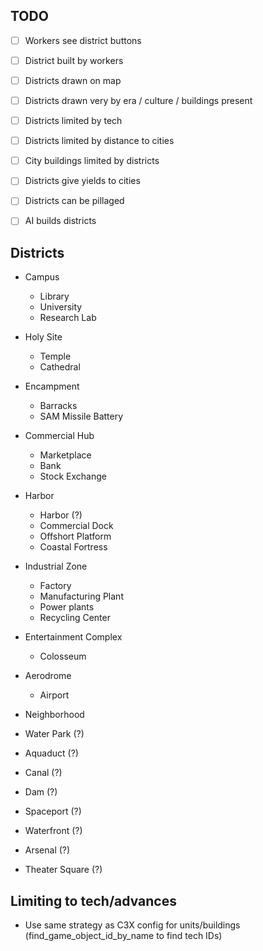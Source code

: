 ## TODO
- [ ] Workers see district buttons
- [ ] District built by workers
- [ ] Districts drawn on map
- [ ] Districts drawn very by era / culture / buildings present
- [ ] Districts limited by tech
- [ ] Districts limited by distance to cities
- [ ] City buildings limited by districts
- [ ] Districts give yields to cities
- [ ] Districts can be pillaged
- [ ] AI builds districts


## Districts
- Campus
  - Library
  - University
  - Research Lab
- Holy Site
  - Temple
  - Cathedral
- Encampment
  - Barracks
  - SAM Missile Battery
- Commercial Hub
  - Marketplace
  - Bank
  - Stock Exchange
- Harbor
  - Harbor (?)
  - Commercial Dock
  - Offshort Platform
  - Coastal Fortress
- Industrial Zone
  - Factory
  - Manufacturing Plant
  - Power plants
  - Recycling Center
- Entertainment Complex
  - Colosseum
- Aerodrome
  - Airport
- Neighborhood

- Water Park (?)
- Aquaduct (?)
- Canal (?)
- Dam (?)
- Spaceport (?)
- Waterfront (?)
- Arsenal (?)
- Theater Square (?)


## Limiting to tech/advances
- Use same strategy as C3X config for units/buildings (find_game_object_id_by_name to find tech IDs)